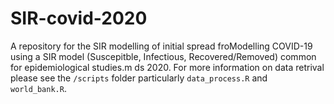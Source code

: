 # SIR-covid-2020
A repository for the SIR modelling of initial spread froModelling COVID-19 using a SIR model (Suscepitble, Infectious, Recovered/Removed) common for epidemiological studies.m ds 2020. For more information on data retrival please see the `/scripts` folder particularly `data_process.R` and `world_bank.R`.
